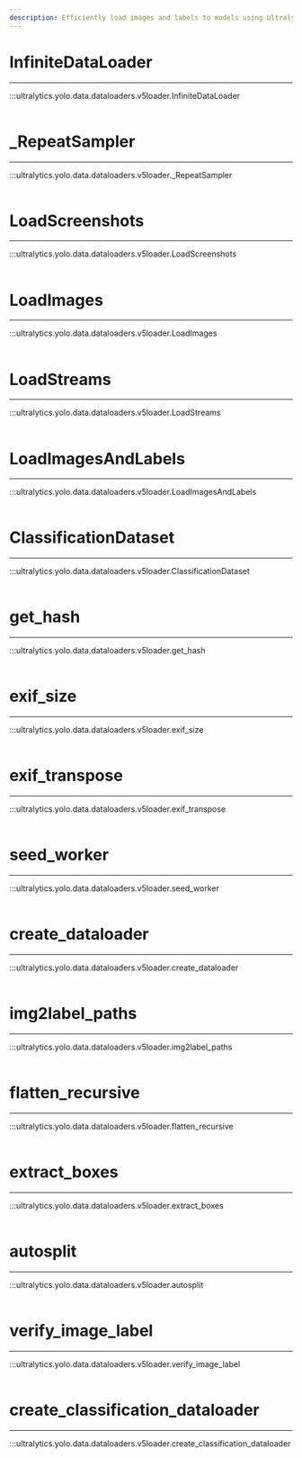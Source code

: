 ```yaml
---
description: Efficiently load images and labels to models using Ultralytics YOLO's InfiniteDataLoader, LoadScreenshots, and LoadStreams.
---
```


# InfiniteDataLoader
---
:::ultralytics.yolo.data.dataloaders.v5loader.InfiniteDataLoader
<br><br>

# _RepeatSampler
---
:::ultralytics.yolo.data.dataloaders.v5loader._RepeatSampler
<br><br>

# LoadScreenshots
---
:::ultralytics.yolo.data.dataloaders.v5loader.LoadScreenshots
<br><br>

# LoadImages
---
:::ultralytics.yolo.data.dataloaders.v5loader.LoadImages
<br><br>

# LoadStreams
---
:::ultralytics.yolo.data.dataloaders.v5loader.LoadStreams
<br><br>

# LoadImagesAndLabels
---
:::ultralytics.yolo.data.dataloaders.v5loader.LoadImagesAndLabels
<br><br>

# ClassificationDataset
---
:::ultralytics.yolo.data.dataloaders.v5loader.ClassificationDataset
<br><br>

# get_hash
---
:::ultralytics.yolo.data.dataloaders.v5loader.get_hash
<br><br>

# exif_size
---
:::ultralytics.yolo.data.dataloaders.v5loader.exif_size
<br><br>

# exif_transpose
---
:::ultralytics.yolo.data.dataloaders.v5loader.exif_transpose
<br><br>

# seed_worker
---
:::ultralytics.yolo.data.dataloaders.v5loader.seed_worker
<br><br>

# create_dataloader
---
:::ultralytics.yolo.data.dataloaders.v5loader.create_dataloader
<br><br>

# img2label_paths
---
:::ultralytics.yolo.data.dataloaders.v5loader.img2label_paths
<br><br>

# flatten_recursive
---
:::ultralytics.yolo.data.dataloaders.v5loader.flatten_recursive
<br><br>

# extract_boxes
---
:::ultralytics.yolo.data.dataloaders.v5loader.extract_boxes
<br><br>

# autosplit
---
:::ultralytics.yolo.data.dataloaders.v5loader.autosplit
<br><br>

# verify_image_label
---
:::ultralytics.yolo.data.dataloaders.v5loader.verify_image_label
<br><br>

# create_classification_dataloader
---
:::ultralytics.yolo.data.dataloaders.v5loader.create_classification_dataloader
<br><br>
